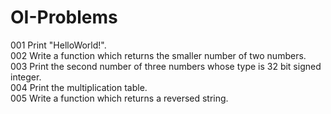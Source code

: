 # OI-Problems
001 Print "HelloWorld!".  
002 Write a function which returns the smaller number of two numbers.  
003 Print the second number of three numbers whose type is 32 bit signed integer.  
004 Print the multiplication table.  
005 Write a function which returns a reversed string.